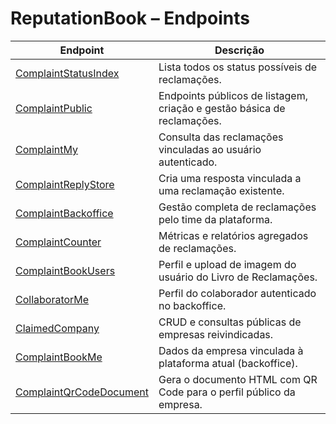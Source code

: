 # ReputationBook – Endpoints

| Endpoint | Descrição |
| -------- | --------- |
| [ComplaintStatusIndex](ComplaintStatusIndex.md) | Lista todos os status possíveis de reclamações. |
| [ComplaintPublic](ComplaintPublic.md) | Endpoints públicos de listagem, criação e gestão básica de reclamações. |
| [ComplaintMy](ComplaintMy.md) | Consulta das reclamações vinculadas ao usuário autenticado. |
| [ComplaintReplyStore](ComplaintReplyStore.md) | Cria uma resposta vinculada a uma reclamação existente. |
| [ComplaintBackoffice](ComplaintBackoffice.md) | Gestão completa de reclamações pelo time da plataforma. |
| [ComplaintCounter](ComplaintCounter.md) | Métricas e relatórios agregados de reclamações. |
| [ComplaintBookUsers](ComplaintBookUsers.md) | Perfil e upload de imagem do usuário do Livro de Reclamações. |
| [CollaboratorMe](CollaboratorMe.md) | Perfil do colaborador autenticado no backoffice. |
| [ClaimedCompany](ClaimedCompany.md) | CRUD e consultas públicas de empresas reivindicadas. |
| [ComplaintBookMe](ComplaintBookMe.md) | Dados da empresa vinculada à plataforma atual (backoffice). |
| [ComplaintQrCodeDocument](ComplaintQrCodeDocument.md) | Gera o documento HTML com QR Code para o perfil público da empresa. |
